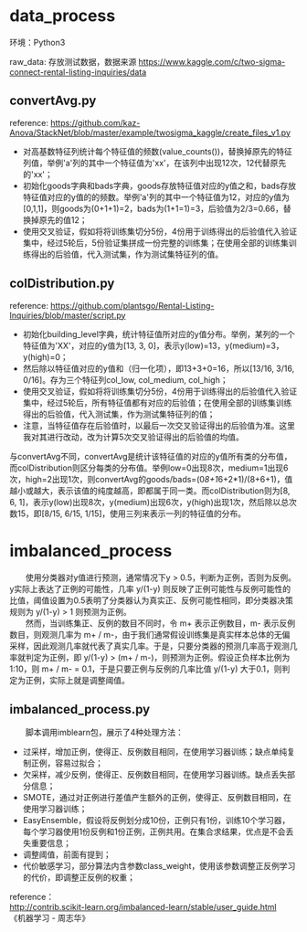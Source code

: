 # data_process

环境：Python3

raw_data: 存放测试数据，数据来源 https://www.kaggle.com/c/two-sigma-connect-rental-listing-inquiries/data

## convertAvg.py
reference: https://github.com/kaz-Anova/StackNet/blob/master/example/twosigma_kaggle/create_files_v1.py

- 对高基数特征列统计每个特征值的频数(value_counts())，替换掉原先的特征列值，举例'a'列的其中一个特征值为'xx'，在该列中出现12次，12代替原先的'xx'；
- 初始化goods字典和bads字典，goods存放特征值对应的y值之和，bads存放特征值对应的y值的的频数。举例'a'列的其中一个特征值为12，对应的y值为[0,1,1]，则goods为(0+1+1)=2，bads为(1+1=1)=3，后验值为2/3=0.66，替换掉原先的值12；
- 使用交叉验证，假如将将训练集切分5份，4份用于训练得出的后验值代入验证集中，经过5轮后，5份验证集拼成一份完整的训练集；在使用全部的训练集训练得出的后验值，代入测试集，作为测试集特征列的值。

## colDistribution.py
reference: https://github.com/plantsgo/Rental-Listing-Inquiries/blob/master/script.py

- 初始化building_level字典，统计特征值所对应的y值分布。举例，某列的一个特征值为'XX'，对应的y值为[13, 3, 0]，表示y(low)=13，y(medium)=3，y(high)=0；
- 然后除以特征值对应的y值和（归一化项），即13+3+0=16，所以[13/16, 3/16, 0/16]。存为三个特征列col_low, col_medium, col_high；
- 使用交叉验证，假如将将训练集切分5份，4份用于训练得出的后验值代入验证集中，经过5轮后，所有特征值都有对应的后验值；在使用全部的训练集训练得出的后验值，代入测试集，作为测试集特征列的值；
- 注意，当特征值存在后验值时，以最后一次交叉验证得出的后验值为准。这里我对其进行改动，改为计算5次交叉验证得出的后验值的均值。

与convertAvg不同，convertAvg是统计该特征值的对应的y值所有类的分布值，而colDistribution则区分每类的分布值。举例low=0出现8次，medium=1出现6次，high=2出现1次，则convertAvg的goods/bads=(0*8+1*6+2*1)/(8+6+1)，值越小或越大，表示该值的纯度越高，即都属于同一类。而colDistribution则为[8, 6, 1]，表示y(low)出现8次，y(medium)出现6次，y(high)出现1次，然后除以总次数15，即[8/15, 6/15, 1/15]，使用三列来表示一列的特征值的分布。


# imbalanced_process
　　使用分类器对y值进行预测，通常情况下y > 0.5，判断为正例，否则为反例。y实际上表达了正例的可能性，几率 y/(1-y) 则反映了正例可能性与反例可能性的比值，阈值设置为0.5表明了分类器认为真实正、反例可能性相同，即分类器决策规则为 y/(1-y) > 1 则预测为正例。 </br >
　　然而，当训练集正、反例的数目不同时，令 m+ 表示正例数目，m- 表示反例数目，则观测几率为 m+ / m-，由于我们通常假设训练集是真实样本总体的无偏采样，因此观测几率就代表了真实几率。于是，只要分类器的预测几率高于观测几率就判定为正例，即 y/(1-y) > (m+ / m-)，则预测为正例。假设正负样本比例为1:10，则 m+ / m- = 0.1，于是只要正例与反例的几率比值 y/(1-y) 大于0.1，则判定为正例，实际上就是调整阈值。

## imbalanced_process.py
　　脚本调用imblearn包，展示了4种处理方法：
- 过采样，增加正例，使得正、反例数目相同，在使用学习器训练；缺点单纯复制正例，容易过拟合；
- 欠采样，减少反例，使得正、反例数目相同，在使用学习器训练。缺点丢失部分信息；
- SMOTE，通过对正例进行差值产生额外的正例，使得正、反例数目相同，在使用学习器训练；
- EasyEnsemble，假设将反例划分成10份，正例只有1份，训练10个学习器，每个学习器使用1份反例和1份正例，正例共用。在集合求结果，优点是不会丢失重要信息；
- 调整阈值，前面有提到；
- 代价敏感学习，部分算法内含参数class_weight，使用该参数调整正反例学习的代价，即调整正反例的权重；

reference：</br >
http://contrib.scikit-learn.org/imbalanced-learn/stable/user_guide.html </br >
《机器学习 - 周志华》
